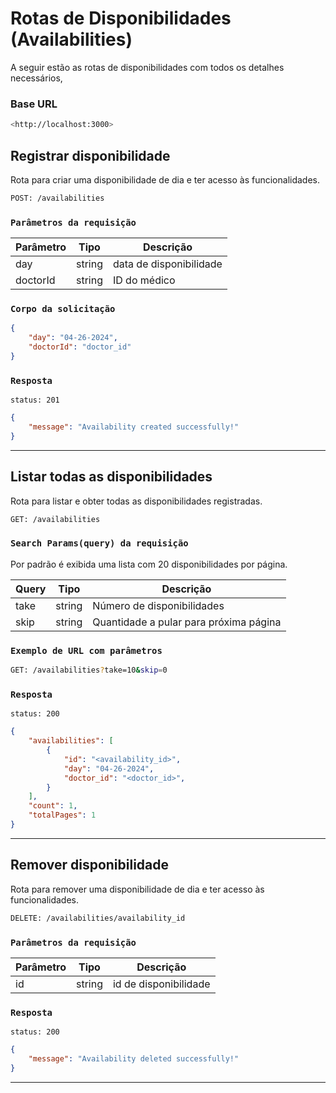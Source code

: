 # Rotas de Disponibilidades (Availabilities)

A seguir estão as rotas de disponibilidades com todos os detalhes necessários,

### Base URL

```bash
<http://localhost:3000>
```


## Registrar disponibilidade

Rota para criar uma disponibilidade de dia e ter acesso às funcionalidades.

```bash
POST: /availabilities
```


### `Parâmetros da requisição`

| Parâmetro | Tipo   | Descrição         |
| --------- | ------ | ----------------- |
| day | string | data de disponibilidade |
| doctorId     | string | ID do médico |

### `Corpo da solicitação`

```json
{
	"day": "04-26-2024",
	"doctorId": "doctor_id"
}
```


### `Resposta`

```http 
status: 201
```

```json
{
	"message": "Availability created successfully!"
}
```

---


## Listar todas as disponibilidades


Rota para listar e obter todas as disponibilidades registradas.

```bash
GET: /availabilities
```

  
### `Search Params(query) da requisição`

  
Por padrão é exibida uma lista com 20 disponibilidades por página.

| Query | Tipo | Descrição |
| --------- | ------ | ----------------- |
| take | string | Número de disponibilidades |
| skip | string | Quantidade a pular para próxima página |


### `Exemplo de URL com parâmetros`
  
```bash
GET: /availabilities?take=10&skip=0
```

  
### `Resposta`

```http
status: 200
```

```json
{
	"availabilities": [
		{
			"id": "<availability_id>",
			"day": "04-26-2024",
			"doctor_id": "<doctor_id>",
	    }
	],
	"count": 1,
	"totalPages": 1
}
```

---



## Remover disponibilidade

Rota para remover uma disponibilidade de dia e ter acesso às funcionalidades.

```bash
DELETE: /availabilities/availability_id
```


### `Parâmetros da requisição`

| Parâmetro | Tipo   | Descrição         |
| --------- | ------ | ----------------- |
| id | string | id de disponibilidade |


### `Resposta`

```http 
status: 200
```

```json
{
	"message": "Availability deleted successfully!"
}
```


---